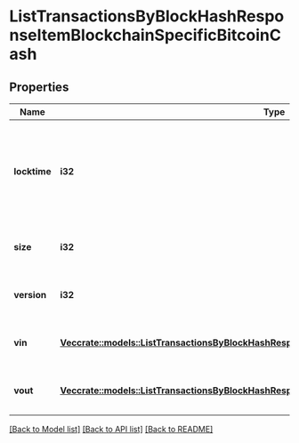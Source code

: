 # ListTransactionsByBlockHashResponseItemBlockchainSpecificBitcoinCash

## Properties

Name | Type | Description | Notes
------------ | ------------- | ------------- | -------------
**locktime** | **i32** | Represents the time at which a particular transaction can be added to the blockchain. | 
**size** | **i32** | Represents the total size of this transaction. | 
**version** | **i32** | Represents transaction version number. | 
**vin** | [**Vec<crate::models::ListTransactionsByBlockHashResponseItemBlockchainSpecificBitcoinCashVin>**](ListTransactionsByBlockHashResponseItemBlockchainSpecificBitcoinCash_vin.md) | Represents the transaction inputs. | 
**vout** | [**Vec<crate::models::ListTransactionsByBlockHashResponseItemBlockchainSpecificBitcoinCashVout>**](ListTransactionsByBlockHashResponseItemBlockchainSpecificBitcoinCash_vout.md) | Represents the transaction outputs. | 

[[Back to Model list]](../README.md#documentation-for-models) [[Back to API list]](../README.md#documentation-for-api-endpoints) [[Back to README]](../README.md)


